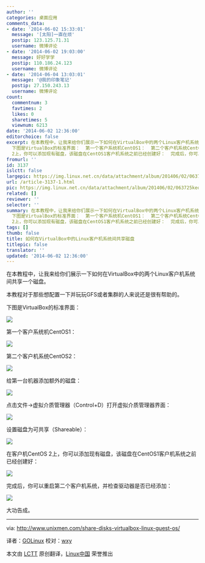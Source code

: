 ```yaml
---
author: ''
categories: 桌面应用
comments_data:
- date: '2014-06-02 15:33:01'
  message: '[太阳]一直在烦'
  postip: 123.125.71.31
  username: 微博评论
- date: '2014-06-02 19:03:00'
  message: 好好学学
  postip: 110.186.24.123
  username: 微博评论
- date: '2014-06-04 13:03:01'
  message: '@我的印象笔记'
  postip: 27.150.243.13
  username: 微博评论
count:
  commentnum: 3
  favtimes: 2
  likes: 0
  sharetimes: 5
  viewnum: 6213
date: '2014-06-02 12:36:00'
editorchoice: false
excerpt: 在本教程中，让我来给你们展示一下如何在VirtualBox中的两个Linux客户机系统间共享一个磁盘。 本教程对于那些想配置一下并玩玩GFS或者集群的人来说还是很有帮助的。
  下图是VirtualBox的标准界面：  第一个客户系统机CentOS1：  第二个客户机系统CentOS2：  给第一台机器添加额外的磁盘：  点击文件-虚拟介质管理器（Control+D）打开虚拟介质管理器界面：  设置磁盘为可共享（Shareable）：  在客户机CentOS
  2上，你可以添加现有磁盘，该磁盘在CentOS1客户机系统之前已经创建好：  完成后，你可以重启第二个客户机系统，并检查驱动器是否已
fromurl: ''
id: 3137
islctt: false
largepic: https://img.linux.net.cn/data/attachment/album/201406/02/063725keo2zw424zolo2lo.png
url: /article-3137-1.html
pic: https://img.linux.net.cn/data/attachment/album/201406/02/063725keo2zw424zolo2lo.png.thumb.jpg
related: []
reviewer: ''
selector: ''
summary: 在本教程中，让我来给你们展示一下如何在VirtualBox中的两个Linux客户机系统间共享一个磁盘。 本教程对于那些想配置一下并玩玩GFS或者集群的人来说还是很有帮助的。
  下图是VirtualBox的标准界面：  第一个客户系统机CentOS1：  第二个客户机系统CentOS2：  给第一台机器添加额外的磁盘：  点击文件-虚拟介质管理器（Control+D）打开虚拟介质管理器界面：  设置磁盘为可共享（Shareable）：  在客户机CentOS
  2上，你可以添加现有磁盘，该磁盘在CentOS1客户机系统之前已经创建好：  完成后，你可以重启第二个客户机系统，并检查驱动器是否已
tags: []
thumb: false
title: 如何在VirtualBox中的Linux客户机系统间共享磁盘
titlepic: false
translator: ''
updated: '2014-06-02 12:36:00'
---
```


在本教程中，让我来给你们展示一下如何在VirtualBox中的两个Linux客户机系统间共享一个磁盘。


本教程对于那些想配置一下并玩玩GFS或者集群的人来说还是很有帮助的。


下图是VirtualBox的标准界面：


![](/data/attachment/album/201406/02/063725keo2zw424zolo2lo.png)


第一个客户系统机CentOS1：


![](/data/attachment/album/201406/02/063726q46t2ucujqv33cfu.png)


第二个客户机系统CentOS2：


![](/data/attachment/album/201406/02/063727h010ir5alkl7iknz.png)


给第一台机器添加额外的磁盘：


![](/data/attachment/album/201406/02/063728xyz356n90293cggr.png)


点击文件->虚拟介质管理器（Control+D）打开虚拟介质管理器界面：


![](/data/attachment/album/201406/02/063729pf4zpny4xzlyyv2p.png)


设置磁盘为可共享（Shareable）：


![](/data/attachment/album/201406/02/063730cgly7iwhzd7w9h5h.png)


在客户机CentOS 2上，你可以添加现有磁盘，该磁盘在CentOS1客户机系统之前已经创建好：


![](/data/attachment/album/201406/02/063731j8pg2896xt1p2jg6.png)


完成后，你可以重启第二个客户机系统，并检查驱动器是否已经添加：


![](/data/attachment/album/201406/02/063733fbaceo9e9aeadoab.png)


大功告成。




---


via: <http://www.unixmen.com/share-disks-virtualbox-linux-guest-os/>


译者：[GOLinux](https://github.com/GOLinux) 校对：[wxy](https://github.com/wxy)


本文由 [LCTT](https://github.com/LCTT/TranslateProject) 原创翻译，[Linux中国](http://linux.cn/) 荣誉推出